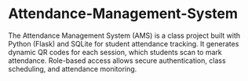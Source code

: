 # Attendance-Management-System
The Attendance Management System (AMS) is a class project built with Python (Flask) and SQLite for student attendance tracking. It generates dynamic QR codes for each session, which students scan to mark attendance. Role-based access allows secure authentication, class scheduling, and attendance monitoring.
